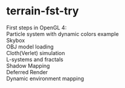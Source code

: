 # terrain-fst-try
First steps in OpenGL 4:<br>
Particle system with dynamic colors example<br>
Skybox<br>
OBJ model loading<br>
Cloth(Verlet) simulation<br>
L-systems and fractals<br>
Shadow Mapping<br>
Deferred Render<br>
Dynamic environment mapping<br>
